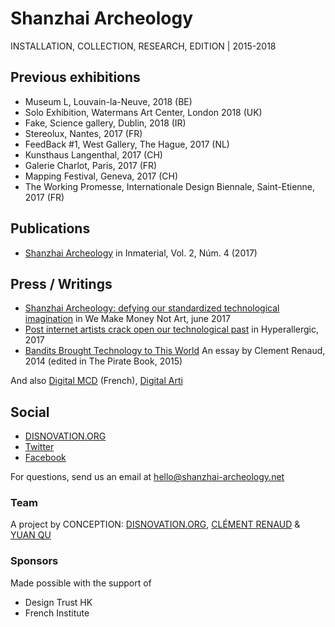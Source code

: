 # Shanzhai Archeology

INSTALLATION, COLLECTION, RESEARCH, EDITION | 2015-2018

## Previous exhibitions

* Museum L, Louvain-la-Neuve, 2018 (BE)
* Solo Exhibition, Watermans Art Center, London 2018 (UK)
* Fake, Science gallery, Dublin, 2018 (IR)
* Stereolux, Nantes, 2017 (FR)
* FeedBack #1, West Gallery, The Hague, 2017 (NL)
* Kunsthaus Langenthal, 2017 (CH)
* Galerie Charlot, Paris, 2017 (FR)
* Mapping Festival, Geneva, 2017 (CH)
* The Working Promesse, Internationale Design Biennale, Saint-Etienne, 2017 (FR)

## Publications

* [Shanzhai Archeology](https://www.inmaterialdesign.com/index.php/mag/article/view/43) in Inmaterial, Vol. 2, Núm. 4 (2017)

## Press / Writings

* [Shanzhai Archeology: defying our standardized technological imagination](http://we-make-money-not-art.com/shanzhai-archeology-defying-our-standardized-technological-imagination/) in We Make Money Not Art, june 2017
* [Post internet artists crack open our technological past](https://hyperallergic.com/379345/post-internet-artists-crack-open-our-technological-past/) in Hyperallergic, 2017
* [Bandits Brought Technology to This World](http://thepiratebook.net/shanzhai/) An essay by Clement Renaud, 2014 (edited in The Pirate Book, 2015)

And also [Digital MCD](http://www.digitalmcd.com/disnovation/) (French),
 [Digital Arti](https://media.digitalarti.com/fr/blog/digitalarti_mag/disnovationorg_les_contre_recits_de_l_innovation_a_stereolux)


## Social

- [DISNOVATION.ORG](http://disnovation.org)
- [Twitter](http://twitter.com/disnovation)
- [Facebook](http://facebook.com/disnovation)

For questions, send us an email at [hello@shanzhai-archeology.net](mailto:hello@shanzhai-archeology.net)


### Team

A project by CONCEPTION: [DISNOVATION.ORG](http://disnovation.org), [CLÉMENT RENAUD](http://clementrenaud.com) & [YUAN QU](http://quhongyuan.com)


### Sponsors

Made possible with the support of

- Design Trust HK
- French Institute
